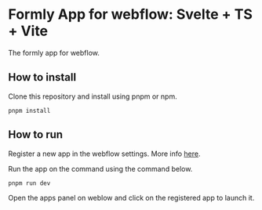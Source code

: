 # Formly App for webflow: Svelte + TS + Vite

The formly app for webflow.

## How to install

Clone this repository and install using pnpm or npm.

`pnpm install`

## How to run

Register a new app in the webflow settings. More info [here](https://docs.developers.webflow.com/docs/register-an-app).

Run the app on the command using the command below.

`pnpm run dev`

Open the apps panel on weblow and click on the registered app to launch it.
